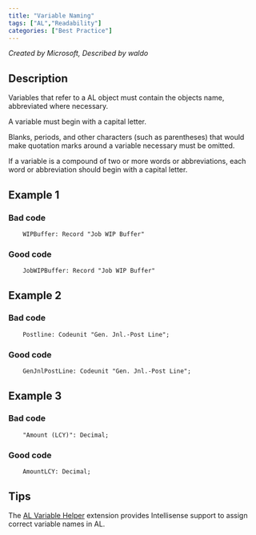 ```yaml
---
title: "Variable Naming"
tags: ["AL","Readability"]
categories: ["Best Practice"]
---
```


_Created by Microsoft, Described by waldo_

## Description

Variables that refer to a AL object must contain the objects name, abbreviated where necessary.

A variable must begin with a capital letter.

Blanks, periods, and other characters (such as parentheses) that would make quotation marks around a variable necessary must be omitted.

If a variable is a compound of two or more words or abbreviations, each word or abbreviation should begin with a capital letter.

## Example 1

### Bad code

```al
    WIPBuffer: Record "Job WIP Buffer"
```

### Good code

```al
    JobWIPBuffer: Record "Job WIP Buffer"    
```

## Example 2

### Bad code

```al
    Postline: Codeunit "Gen. Jnl.-Post Line";    
```

### Good code

```al
    GenJnlPostLine: Codeunit "Gen. Jnl.-Post Line";
```

## Example 3

### Bad code

```al
    "Amount (LCY)": Decimal;    
```

### Good code

```al
    AmountLCY: Decimal;        
```

## Tips

The [AL Variable Helper](https://marketplace.visualstudio.com/items?itemName=rasmus.al-var-helper) extension provides Intellisense support to assign correct variable names in AL.
